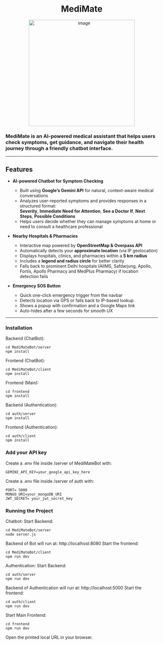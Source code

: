 <div align="center">
  
# MediMate
  <img width="350" alt="image" src="https://github.com/user-attachments/assets/98653ea2-cff2-4015-9158-dfcaaf46f031" />
</div>

### MediMate is an AI-powered medical assistant that helps users check symptoms, get guidance, and navigate their health journey through a friendly chatbot interface.
---
## Features
- **AI-powered Chatbot for Symptom Checking**  
  - Built using **Google’s Gemini API** for natural, context-aware medical conversations  
  - Analyzes user-reported symptoms and provides responses in a structured format:  
    **Severity**, **Immediate Need for Attention**, **See a Doctor If**, **Next Steps**, **Possible Conditions**  
  - Helps users decide whether they can manage symptoms at home or need to consult a healthcare professional  

- **Nearby Hospitals & Pharmacies**  
  - Interactive map powered by **OpenStreetMap & Overpass API**  
  - Automatically detects your **approximate location** (via IP geolocation)  
  - Displays hospitals, clinics, and pharmacies within a **5 km radius**  
  - Includes a **legend and radius circle** for better clarity  
  - Falls back to prominent Delhi hospitals (AIIMS, Safdarjung, Apollo, Fortis, Apollo Pharmacy and MedPlus Pharmacy) if location detection fails
- **Emergency SOS Button**
  - Quick one-click emergency trigger from the navbar
  - Detects location via GPS or falls back to IP-based lookup
  - Shows a popup with confirmation and a Google Maps link
  - Auto-hides after a few seconds for smooth UX

---
### Installation

Backend (ChatBot):
```
cd MediMateBot/server
npm install
```
Frontend (ChatBot):
```
cd MediMateBot/client
npm install
```
Frontend (Main):
```
cd frontend
npm install
```
Backend (Authentication):
```
cd auth/server
npm install
```
Frontend (Authentication):
```
cd auth/client
npm install
```
### Add your API key
Create a .env file inside /server of MediMateBot with:
```
GEMINI_API_KEY=your_google_api_key_here
```
Create a .env file inside /server of auth with:
```
PORT= 5000
MONGO_URI=your_mongoDB_URI
JWT_SECRET= your_jwt_secret_key
```
### Running the Project
Chatbot:
Start Backend:
```
cd MediMateBot/server
node server.js
```
Backend of Bot will run at: http://localhost:8080
Start the frontend:
```
cd MediMateBot/client
npm run dev
```
Authentication:
Start Backend:
```
cd auth/server
npm run dev
```
Backend of Authentication will run at: http://localhost:5000
Start the frontend:
```
cd auth/client
npm run dev
```
Start Main Frontend:
```
cd frontend
npm run dev
```
Open the printed local URL in your browser.









